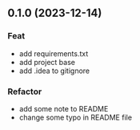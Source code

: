 ## 0.1.0 (2023-12-14)

### Feat

- add requirements.txt
- add project base
- add .idea to gitignore

### Refactor

- add some note to README
- change some typo in README file
